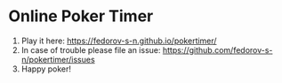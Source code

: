 # Online Poker Timer

  1. Play it here: https://fedorov-s-n.github.io/pokertimer/
  2. In case of trouble please file an issue: https://github.com/fedorov-s-n/pokertimer/issues
  3. Happy poker!
